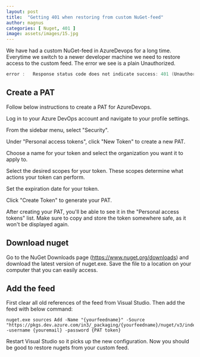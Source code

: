 ```yaml
---
layout: post
title:  "Getting 401 when restoring from custom NuGet-feed"
author: magnus
categories: [ Nuget, 401 ]
image: assets/images/15.jpg
---
```

We have had a custom NuGet-feed in AzureDevops for a long time. Everytime we switch to a newer developer machine we need to restore access to the custom feed. The error we see is a plain Unauthorized.

```c
error :   Response status code does not indicate success: 401 (Unauthorized).
```

## Create a PAT
Follow below instructions to create a PAT for AzureDevops.

Log in to your Azure DevOps account and navigate to your profile settings.

From the sidebar menu, select "Security".

Under "Personal access tokens", click "New Token" to create a new PAT.

Choose a name for your token and select the organization you want it to apply to.

Select the desired scopes for your token. These scopes determine what actions your token can perform.

Set the expiration date for your token.

Click "Create Token" to generate your PAT.

After creating your PAT, you'll be able to see it in the "Personal access tokens" list. Make sure to copy and store the token somewhere safe, as it won't be displayed again.

## Download nuget
Go to the NuGet Downloads page (https://www.nuget.org/downloads) and download the latest version of nuget.exe. Save the file to a location on your computer that you can easily access. 

## Add the feed
First clear all old references of the feed from Visual Studio. Then add the feed with below command:

```
nuget.exe sources Add -Name "{yourfeedname}" -Source "https://pkgs.dev.azure.com/in3/_packaging/{yourfeedname}/nuget/v3/index.json" -username {youremail} -password {PAT token}
```

Restart Visual Studio so it picks up the new configuration. Now you should be good to restore nugets from your custom feed.